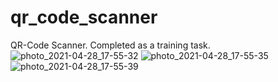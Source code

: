 # qr_code_scanner

QR-Code Scanner. Completed as a training task.
![photo_2021-04-28_17-55-32](https://user-images.githubusercontent.com/62154729/116425655-1f88ba80-a84b-11eb-92b7-4ffff0470547.jpg)
![photo_2021-04-28_17-55-35](https://user-images.githubusercontent.com/62154729/116425658-20215100-a84b-11eb-8302-10d406817749.jpg)
![photo_2021-04-28_17-55-39](https://user-images.githubusercontent.com/62154729/116425662-20215100-a84b-11eb-8a29-e2173eb2ab7c.jpg)
